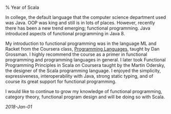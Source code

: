 % Year of Scala

In college, the default language that the computer science department used was Java. OOP was king and still is in lots of places. However, recently there has been a new trend emerging; functional programming. Java introduced aspects of functional programming in Java 8. 

My introduction to functional programming was in the language ML and Racket from the Coursera class, [Programming Languages](https://www.coursera.org/learn/programming-languages), taught by Dan Grossman. I highly recommend the course as a primer in functional programming and programming languages in general. I later took Functional Programming Principles in Scala on Coursera taught by the Martin Odersky, the designer of the Scala programming language. I enjoyed the simplicity, expressiveness, interoperability with Java, strong static typing, and of course its great support for functional programming.

I would like to continue to grow my knowledge of functional programming, category theory, functional program design and will be doing so with Scala. 

_2018-Jan-01_

